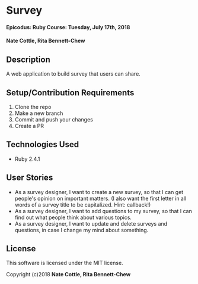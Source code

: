 # Survey

#### Epicodus: Ruby Course: Tuesday, July 17th, 2018

#### Nate Cottle, Rita Bennett-Chew

## Description

 A web application to build survey that users can share.

## Setup/Contribution Requirements

1. Clone the repo
1. Make a new branch
1. Commit and push your changes
1. Create a PR

## Technologies Used

* Ruby 2.4.1

## User Stories

* As a survey designer, I want to create a new survey, so that I can get people's opinion on important matters. (I also want the first letter in all words of a survey title to be capitalized. Hint: callback!)
* As a survey designer, I want to add questions to my survey, so that I can find out what people think about various topics.
* As a survey designer, I want to update and delete surveys and questions, in case I change my mind about something.

## License

This software is licensed under the MIT license.

Copyright (c)2018 **Nate Cottle, Rita Bennett-Chew**
